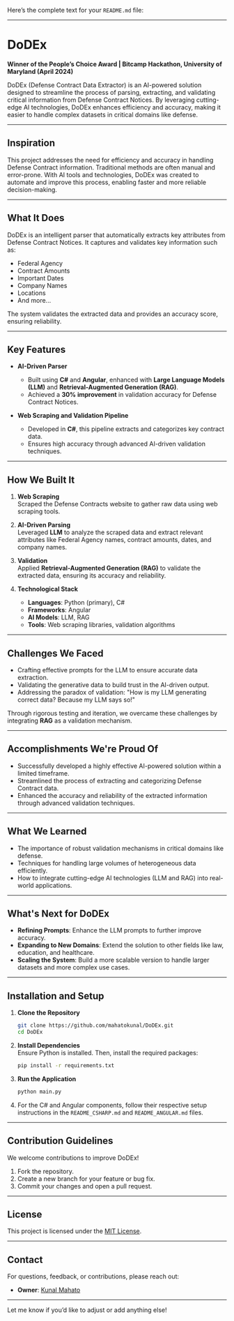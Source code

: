 Here’s the complete text for your `README.md` file:

---

# DoDEx

**Winner of the People’s Choice Award | Bitcamp Hackathon, University of Maryland (April 2024)**  

DoDEx (Defense Contract Data Extractor) is an AI-powered solution designed to streamline the process of parsing, extracting, and validating critical information from Defense Contract Notices. By leveraging cutting-edge AI technologies, DoDEx enhances efficiency and accuracy, making it easier to handle complex datasets in critical domains like defense.

---

## Inspiration

This project addresses the need for efficiency and accuracy in handling Defense Contract information. Traditional methods are often manual and error-prone. With AI tools and technologies, DoDEx was created to automate and improve this process, enabling faster and more reliable decision-making.

---

## What It Does

DoDEx is an intelligent parser that automatically extracts key attributes from Defense Contract Notices. It captures and validates key information such as:
- Federal Agency
- Contract Amounts
- Important Dates
- Company Names
- Locations  
- And more...

The system validates the extracted data and provides an accuracy score, ensuring reliability.

---

## Key Features

- **AI-Driven Parser**  
  - Built using **C#** and **Angular**, enhanced with **Large Language Models (LLM)** and **Retrieval-Augmented Generation (RAG)**.
  - Achieved a **30% improvement** in validation accuracy for Defense Contract Notices.

- **Web Scraping and Validation Pipeline**  
  - Developed in **C#**, this pipeline extracts and categorizes key contract data.
  - Ensures high accuracy through advanced AI-driven validation techniques.

---

## How We Built It

1. **Web Scraping**  
   Scraped the Defense Contracts website to gather raw data using web scraping tools.

2. **AI-Driven Parsing**  
   Leveraged **LLM** to analyze the scraped data and extract relevant attributes like Federal Agency names, contract amounts, dates, and company names.

3. **Validation**  
   Applied **Retrieval-Augmented Generation (RAG)** to validate the extracted data, ensuring its accuracy and reliability.

4. **Technological Stack**  
   - **Languages**: Python (primary), C#  
   - **Frameworks**: Angular  
   - **AI Models**: LLM, RAG  
   - **Tools**: Web scraping libraries, validation algorithms

---

## Challenges We Faced

- Crafting effective prompts for the LLM to ensure accurate data extraction.  
- Validating the generative data to build trust in the AI-driven output.  
- Addressing the paradox of validation: "How is my LLM generating correct data? Because my LLM says so!"  

Through rigorous testing and iteration, we overcame these challenges by integrating **RAG** as a validation mechanism.

---

## Accomplishments We're Proud Of

- Successfully developed a highly effective AI-powered solution within a limited timeframe.  
- Streamlined the process of extracting and categorizing Defense Contract data.  
- Enhanced the accuracy and reliability of the extracted information through advanced validation techniques.  

---

## What We Learned

- The importance of robust validation mechanisms in critical domains like defense.  
- Techniques for handling large volumes of heterogeneous data efficiently.  
- How to integrate cutting-edge AI technologies (LLM and RAG) into real-world applications.  

---

## What's Next for DoDEx

- **Refining Prompts**: Enhance the LLM prompts to further improve accuracy.  
- **Expanding to New Domains**: Extend the solution to other fields like law, education, and healthcare.  
- **Scaling the System**: Build a more scalable version to handle larger datasets and more complex use cases.  

---

## Installation and Setup

1. **Clone the Repository**  
   ```bash
   git clone https://github.com/mahatokunal/DoDEx.git
   cd DoDEx
   ```

2. **Install Dependencies**  
   Ensure Python is installed. Then, install the required packages:  
   ```bash
   pip install -r requirements.txt
   ```

3. **Run the Application**  
   ```bash
   python main.py
   ```

4. For the C# and Angular components, follow their respective setup instructions in the `README_CSHARP.md` and `README_ANGULAR.md` files.

---

## Contribution Guidelines

We welcome contributions to improve DoDEx!  

1. Fork the repository.  
2. Create a new branch for your feature or bug fix.  
3. Commit your changes and open a pull request.  

---

## License

This project is licensed under the [MIT License](LICENSE).

---

## Contact

For questions, feedback, or contributions, please reach out:  

- **Owner**: [Kunal Mahato](https://github.com/mahatokunal)  

---

Let me know if you’d like to adjust or add anything else!
